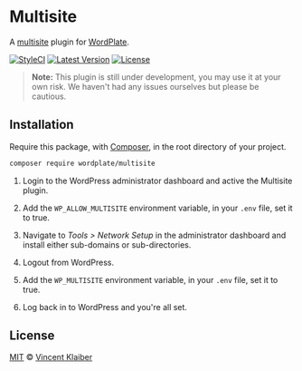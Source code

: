 # Multisite

A [multisite](http://codex.wordpress.org/Glossary#Multisite) plugin for [WordPlate](https://wordplate.github.io/).

[![StyleCI](https://styleci.io/repos/57277881/shield?style=flat)](https://styleci.io/repos/57277881)
[![Latest Version](https://img.shields.io/github/release/wordplate/multisite.svg?style=flat)](https://github.com/wordplate/multisite/releases)
[![License](https://img.shields.io/packagist/l/wordplate/multisite.svg?style=flat)](https://packagist.org/packages/wordplate/multisite)

> **Note:** This plugin is still under development, you may use it at your own risk. We haven't had any issues ourselves but please be cautious.

## Installation

Require this package, with [Composer](https://getcomposer.org/), in the root directory of your project.

```sh
composer require wordplate/multisite
```

1. Login to the WordPress administrator dashboard and active the Multisite plugin.

2. Add the `WP_ALLOW_MULTISITE` environment variable, in your `.env` file, set it to true.

3. Navigate to *Tools > Network Setup* in the administrator dashboard and install either sub-domains or sub-directories.

4. Logout from WordPress.

5. Add the `WP_MULTISITE` environment variable, in your `.env` file, set it to true.

6. Log back in to WordPress and you're all set.

## License

[MIT](LICENSE) © [Vincent Klaiber](https://vinkla.com)
